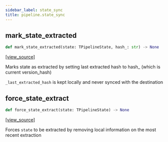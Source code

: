 ```yaml
---
sidebar_label: state_sync
title: pipeline.state_sync
---
```


## mark\_state\_extracted

```python
def mark_state_extracted(state: TPipelineState, hash_: str) -> None
```

[[view_source]](https://github.com/dlt-hub/dlt/blob/9857029af018a582dd24da4070562f58bb7e9fc5/dlt/pipeline/state_sync.py#L37)

Marks state as extracted by setting last extracted hash to hash_ (which is current version_hash)

`_last_extracted_hash` is kept locally and never synced with the destination

## force\_state\_extract

```python
def force_state_extract(state: TPipelineState) -> None
```

[[view_source]](https://github.com/dlt-hub/dlt/blob/9857029af018a582dd24da4070562f58bb7e9fc5/dlt/pipeline/state_sync.py#L46)

Forces `state` to be extracted by removing local information on the most recent extraction

